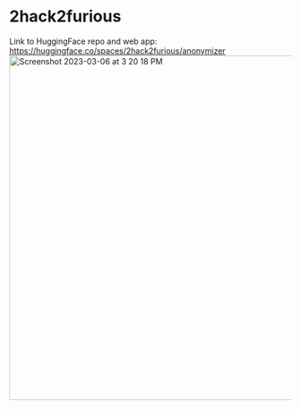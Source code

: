 # 2hack2furious

Link to HuggingFace repo and web app:
https://huggingface.co/spaces/2hack2furious/anonymizer
<img width="616" alt="Screenshot 2023-03-06 at 3 20 18 PM" src="https://user-images.githubusercontent.com/70823125/223283913-57ba6e54-6884-48f0-b538-4e1df08d6995.png">
